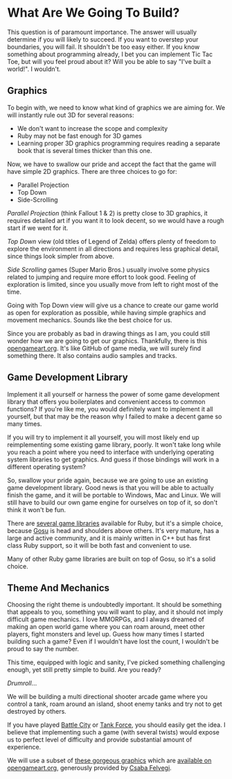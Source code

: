 # What Are We Going To Build?

This question is of paramount importance. The answer will usually determine if you will likely to
succeed. If you want to overstep your boundaries, you will fail. It shouldn't be too easy either.
If you know something about programming already, I bet you can implement Tic Tac Toe, but will you
feel proud about it? Will you be able to say "I've built a world!". I wouldn't.

## Graphics

To begin with, we need to know what kind of graphics we are aiming for. We will instantly rule out
3D for several reasons:

- We don't want to increase the scope and complexity
- Ruby may not be fast enough for 3D games
- Learning proper 3D graphics programming requires reading a separate book that is several times
  thicker than this one.

Now, we have to swallow our pride and accept the fact that the game will have simple 2D graphics.
There are three choices to go for:

- Parallel Projection
- Top Down
- Side-Scrolling

*Parallel Projection* (think Fallout 1 & 2) is pretty close to 3D graphics, it requires detailed art
if you want it to look decent, so we would have a rough start if we went for it.

*Top Down* view (old titles of Legend of Zelda) offers plenty of freedom to explore the environment
in all directions and requires less graphical detail, since things look simpler from above.

*Side Scrolling* games (Super Mario Bros.) usually involve some physics related to jumping and
require more effort to look good. Feeling of exploration is limited, since you usually move from
left to right most of the time.

Going with Top Down view will give us a chance to create our game world as open for exploration as
possible, while having simple graphics and movement mechanics. Sounds like the best choice for us.

Since you are probably as bad in drawing things as I am, you could still wonder how we are going
to get our graphics. Thankfully, there is this [opengameart.org](http://opengameart.org). It's like
GitHub of game media, we will surely find something there. It also contains audio samples and
tracks.

## Game Development Library

Implement it all yourself or harness the power of some game development library that offers you
boilerplates and convenient access to common functions? If you're like me, you would definitely
want to implement it all yourself, but that may be the reason why I failed to make a decent game so
many times.

If you will try to implement it all yourself, you will most likely end up reimplementing some
existing game library, poorly. It won't take long while you reach a point where you need to
interface with underlying operating system libraries to get graphics. And guess if those bindings
will work in a different operating system?

So, swallow your pride again, because we are going to use an existing game development library.
Good news is that you will be able to actually finish the game, and it will be portable to Windows,
Mac and Linux. We will still have to build our own game engine for ourselves on top of it, so don't
think it won't be fun.

There are [several game libraries](https://www.ruby-toolbox.com/categories/game_libraries)
available for Ruby, but it's a simple choice, because [Gosu](http://www.libgosu.org/) is head and
shoulders above others. It's very mature, has a large and active community, and it is mainly
written in C++ but has first class Ruby support, so it will be both fast and convenient to use.

Many of other Ruby game libraries are built on top of Gosu, so it's a solid choice.

## Theme And Mechanics

Choosing the right theme is undoubtedly important. It should be something that appeals to you,
something you will want to play, and it should not imply difficult game mechanics. I love MMORPGs,
and I always dreamed of making an open world game where you can roam around, meet other players,
fight monsters and level up. Guess how many times I started building such a game? Even if I
wouldn't have lost the count, I wouldn't be proud to say the number.

This time, equipped with logic and sanity, I've picked something challenging enough, yet still
pretty simple to build. Are you ready?

*Drumroll*...

We will be building a multi directional shooter arcade game where you control a tank, roam around
an island, shoot enemy tanks and try not to get destroyed by others.

If you have played [Battle City](http://en.wikipedia.org/wiki/Battle_City_(video_game)) or
[Tank Force](http://en.wikipedia.org/wiki/Tank_Force), you should easily get the idea. I believe
that implementing such a game (with several twists) would expose us to perfect level of difficulty
and provide substantial amount of experience.

We will use a subset of [these gorgeous graphics](http://www.praire-chicken.com/chabull/tr.html)
which are [available on opengameart.org](http://opengameart.org/users/chabull), generously provided
by [Csaba Felvegi](https://www.google.com/search?q=Csaba+Felvegi).
